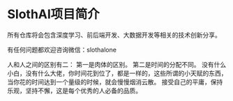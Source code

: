 # SlothAI项目简介
所有仓库将会包含深度学习、前后端开发、大数据开发等相关的技术创新分享。

有任何问题都欢迎咨询微信：slothalone

人和人之间的区别有二： 第一是肉体的区别。 第二是时间的分配不同。 没有什么小白，没有什么大佬，你时间花到位了，都是一样的，这些所谓的小天赋的东西， 当你花的时间达到一个量级的时候，就会慢慢烟消云散。 接受自己的平庸，保持乐观，坚持不懈，这是每个优秀的人必备的品质。

